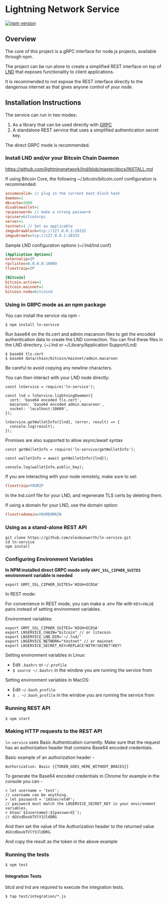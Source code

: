 # Lightning Network Service

[![npm version](https://badge.fury.io/js/ln-service.svg)](https://badge.fury.io/js/ln-service)

## Overview

The core of this project is a gRPC interface for node.js projects, available
through npm.

The project can be run alone to create a simplified REST interface on top of
[LND](https://github.com/lightningnetwork/lnd) that exposes functionality to
client applications.

It is recommended to not expose the REST interface directly to the dangerous
internet as that gives anyone control of your node.

## Installation Instructions

The service can run in two modes:

1. As a library that can be used directly with [GRPC](https://grpc.io/)
2. A standalone REST service that uses a simplified authentication secret key.

The direct GRPC mode is recommended.

### Install LND and/or your Bitcoin Chain Daemon

https://github.com/lightningnetwork/lnd/blob/master/docs/INSTALL.md

If using Bitcoin Core, the following ~/.bitcoin/bitcoin.conf configuration is
recommended:

```ini
assumevalid= // plug in the current best block hash
daemon=1
dbcache=3000
disablewallet=1
rpcpassword= // make a strong password
rpcuser=bitcoinrpc
server=1
testnet=1 // Set as applicable
zmqpubrawblock=tcp://127.0.0.1:28332
zmqpubrawtx=tcp://127.0.0.1:28333
```

Sample LND configuration options (~/.lnd/lnd.conf)

```ini
[Application Options]
externalip=IP
rpclisten=0.0.0.0:10009
tlsextraip=IP

[Bitcoin]
bitcoin.active=1
bitcoin.mainnet=1
bitcoin.node=bitcoind
```

### Using in GRPC mode as an npm package

You can install the service via npm -

    $ npm install ln-service

Run base64 on the tls.cert and admin.macaroon files to get the encoded
authentication data to create the LND connection. You can find these files in
the LND directory. (~/.lnd or ~/Library/Application Support/Lnd)

    $ base64 tls.cert
    $ base64 data/chain/bitcoin/mainnet/admin.macaroon

Be careful to avoid copying any newline characters.

You can then interact with your LND node directly:

```node
const lnService = require('ln-service');

const lnd = lnService.lightningDaemon({
  cert: 'base64 encoded tls.cert',
  macaroon: 'base64 encoded admin.macaroon',
  socket: 'localhost:10009',
});

lnService.getWalletInfo({lnd}, (error, result) => {
  console.log(result);
});
```

Promises are also supported to allow async/await syntax

```node
const getWalletInfo = require('ln-service/getWalletInfo');

const walletInfo = await getWalletInfo({lnd});

console.log(walletInfo.public_key);
```

If you are interacting with your node remotely, make sure to set:

```ini
tlsextraip=YOURIP
```

In the lnd.conf file for your LND, and regenerate TLS certs by deleting them.

If using a domain for your LND, use the domain option:

```ini
tlsextradomain=YOURDOMAIN
```

### Using as a stand-alone REST API

    git clone https://github.com/alexbosworth/ln-service.git
    cd ln-service
    npm install

### Configuring Environment Variables

**In NPM installed direct GRPC mode only `GRPC_SSL_CIPHER_SUITES` environment
variable is needed**

    export GRPC_SSL_CIPHER_SUITES='HIGH+ECDSA'

In REST mode:

For convenience in REST mode, you can make a .env file with `KEY=VALUE` pairs
instead of setting environment variables.

Environment variables:

    export GRPC_SSL_CIPHER_SUITES='HIGH+ECDSA'
    export LNSERVICE_CHAIN="bitcoin" // or litecoin
    export LNSERVICE_LND_DIR='~/.lnd/'
    export LNSERVICE_NETWORK="testnet" // or mainnet
    export LNSERVICE_SECRET_KEY=REPLACE!WITH!SECRET!KEY!

Setting environment variables in Linux:

- Edit `.bashrc` or `~/.profile`
- `$ source ~/.bashrc` in the window you are running the service from

Setting environment variables in MacOS:

- Edit `~/.bash_profile`
- `$ . ~/.bash_profile` in the window you are running the service from

### Running REST API

    $ npm start

### Making HTTP requests to the REST API

`ln-service` uses Basic Authentication currently.  Make sure that the request
has an authorization header that contains Base64 encoded credentials.

Basic example of an authorization header -

    Authorization: Basic {{TOKEN_GOES_HERE_WITHOUT_BRACES}}

To generate the Base64 encoded credentials in Chrome for example in the console
you can -

    > let username = 'test';
    // username can be anything.
    > let password = '1m5secret4F';
    // password must match the LNSERVICE_SECRET_KEY in your environment variables.
    > btoa(`${username}:${password}`);
    // dGVzdDoxbTVlY3JldDRG

And then set the value of the Authorization header to the returned value
`dGVzdDoxbTVlY3JldDRG`.

And copy the result as the token in the above example

### Running the tests

    $ npm test

#### Integration Tests

btcd and lnd are required to execute the integration tests.

    $ tap test/integration/*.js

